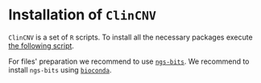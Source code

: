 # Installation of `ClinCNV`

`ClinCNV` is a set of `R` scripts. To install all the necessary packages execute [the following script](https://github.com/imgag/megSAP/blob/master/data/install_deps_clincnv.R).

For files' preparation we recommend to use [`ngs-bits`](https://github.com/imgag/ngs-bits). We recommend to install `ngs-bits` using [`bioconda`](https://github.com/imgag/ngs-bits/blob/master/doc/install_bioconda.md). 